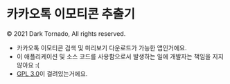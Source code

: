 # 카카오톡 이모티콘 추출기
© 2021 Dark Tornado, All rights reserved.

* 카카오톡 이모티콘 검색 및 미리보기 다운로드가 가능한 앱인거에요.
* 이 애플리케이션 및 소스 코드를 사용함으로서 발생하는 일에 개발자는 책임을 지지 않아요 :(
* [GPL 3.0](LICENSE)이 걸려있는거에요.
